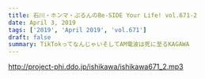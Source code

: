 ```yaml
---
title: 石川・ホンマ・ぶるんのBe-SIDE Your Life! vol.671-2
date: April 3, 2019
tags: ['2019', 'April 2019', 'vol.671']
draft: false
summary: TikTokってなんじゃいそしてAM電波は死に至るKAGAWA
---
```


http://project-phi.ddo.jp/ishikawa/ishikawa671_2.mp3